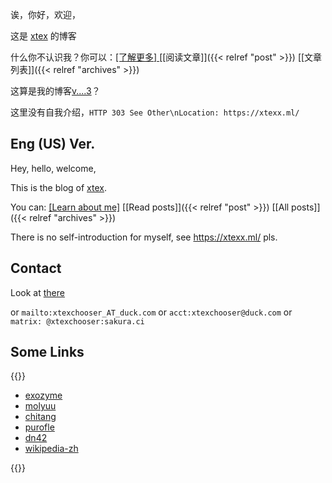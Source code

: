 ---
---

诶，你好，欢迎，

这是 [xtex](https://xtexx.ml) 的博客

什么你不认识我？你可以：[[了解更多] ](https://xtexx.ml) [[阅读文章]]({{< relref "post" >}}) [[文章列表]]({{< relref "archives" >}})

这算是我的博客[v....3](/2023/06/11-new-blog)？

这里没有自我介绍，`HTTP 303 See Other\nLocation: https://xtexx.ml/`

## Eng (US) Ver.

Hey, hello, welcome,

This is the blog of [xtex](https://xtexx.ml).

You can: [[Learn about me]](https://xtexx.ml) [[Read posts]]({{< relref "post" >}}) [[All posts]]({{< relref "archives" >}})

There is no self-introduction for myself, see https://xtexx.ml/ pls.

## Contact

Look at [there](https://xtexx.ml/contact)

or `mailto:xtexchooser_AT_duck.com` or `acct:xtexchooser@duck.com` or `matrix: @xtexchooser:sakura.ci`

## Some Links

{{<hlist>}}

- [exozyme](https://exozy.me)
- [molyuu](https://molyuu.cyou/)
- [chitang](https://chitang.dev/)
- [purofle](https://blog.archlinux.tech/)
- [dn42](https://dn42.dev)
- [wikipedia-zh](https://zh.wikipedia.org)

{{</hlist>}}
